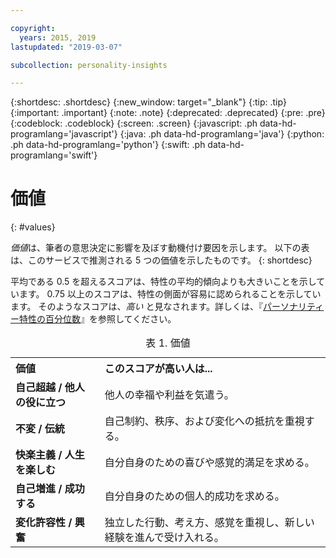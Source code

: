 ```yaml
---

copyright:
  years: 2015, 2019
lastupdated: "2019-03-07"

subcollection: personality-insights

---
```


{:shortdesc: .shortdesc}
{:new_window: target="_blank"}
{:tip: .tip}
{:important: .important}
{:note: .note}
{:deprecated: .deprecated}
{:pre: .pre}
{:codeblock: .codeblock}
{:screen: .screen}
{:javascript: .ph data-hd-programlang='javascript'}
{:java: .ph data-hd-programlang='java'}
{:python: .ph data-hd-programlang='python'}
{:swift: .ph data-hd-programlang='swift'}

# 価値
{: #values}

*価値*は、筆者の意思決定に影響を及ぼす動機付け要因を示します。 以下の表は、このサービスで推測される 5 つの価値を示したものです。
{: shortdesc}

平均である 0.5 を超えるスコアは、特性の平均的傾向よりも大きいことを示しています。 0.75 以上のスコアは、特性の側面が容易に認められることを示しています。 そのようなスコアは、*高い* と見なされます。詳しくは、『[パーソナリティー特性の百分位数](/docs/services/personality-insights?topic=personality-insights-numeric#percentiles)』を参照してください。

<table>
  <caption>表 1. 価値</caption>
  <tr>
    <th style="text-align:left">価値</th>
    <th style="text-align:left">このスコアが高い人は...</th>
  </tr>
  <tr>
    <td><strong>自己超越 / 他人の役に立つ</strong></td>
    <td>他人の幸福や利益を気遣う。</td>
  </tr>
  <tr>
    <td><strong>不変 / 伝統</strong></td>
    <td>自己制約、秩序、および変化への抵抗を重視する。</td>
  </tr>
  <tr>
    <td><strong>快楽主義 / 人生を楽しむ</strong></td>
    <td>自分自身のための喜びや感覚的満足を求める。</td>
  </tr>
  <tr>
    <td><strong>自己増進 / 成功する</strong></td>
    <td>自分自身のための個人的成功を求める。</td>
  </tr>
  <tr>
    <td><strong>変化許容性 / 興奮</strong></td>
    <td>独立した行動、考え方、感覚を重視し、新しい経験を進んで受け入れる。</td>
  </tr>
</table>

